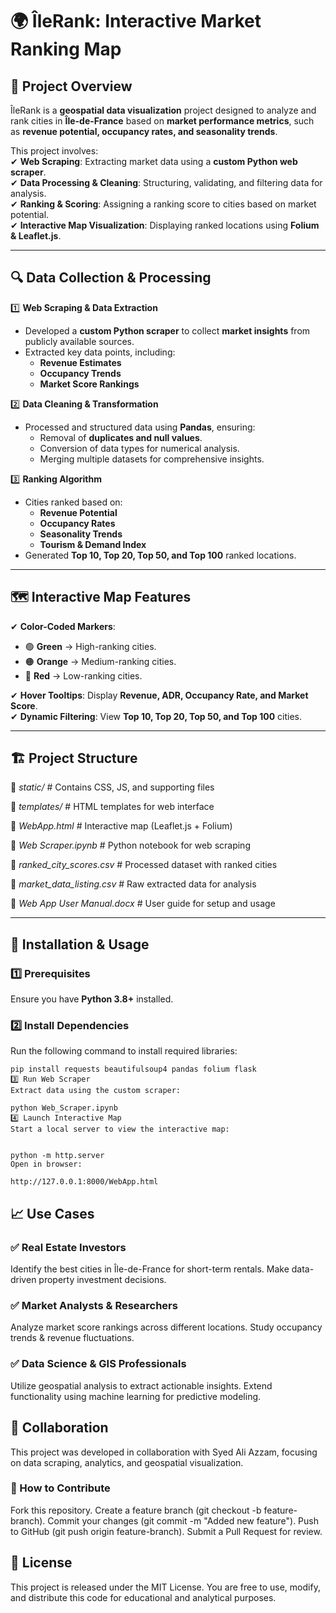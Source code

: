 # 🌍 ÎleRank: Interactive Market Ranking Map  

## 📝 Project Overview  
ÎleRank is a **geospatial data visualization** project designed to analyze and rank cities in **Île-de-France** based on **market performance metrics**, such as **revenue potential, occupancy rates, and seasonality trends**.  

This project involves:  
✔ **Web Scraping**: Extracting market data using a **custom Python web scraper**.  
✔ **Data Processing & Cleaning**: Structuring, validating, and filtering data for analysis.  
✔ **Ranking & Scoring**: Assigning a ranking score to cities based on market potential.  
✔ **Interactive Map Visualization**: Displaying ranked locations using **Folium & Leaflet.js**.  

---

## 🔍 **Data Collection & Processing**  
1️⃣ **Web Scraping & Data Extraction**  
- Developed a **custom Python scraper** to collect **market insights** from publicly available sources.  
- Extracted key data points, including:  
  - **Revenue Estimates**  
  - **Occupancy Trends**  
  - **Market Score Rankings**  

2️⃣ **Data Cleaning & Transformation**  
- Processed and structured data using **Pandas**, ensuring:  
  - Removal of **duplicates and null values**.  
  - Conversion of data types for numerical analysis.  
  - Merging multiple datasets for comprehensive insights.  

3️⃣ **Ranking Algorithm**  
- Cities ranked based on:  
  - **Revenue Potential**  
  - **Occupancy Rates**  
  - **Seasonality Trends**  
  - **Tourism & Demand Index**  
- Generated **Top 10, Top 20, Top 50, and Top 100** ranked locations.  

---

## 🗺️ **Interactive Map Features**  
✔ **Color-Coded Markers**:  
   - 🟢 **Green** → High-ranking cities.  
   - 🟠 **Orange** → Medium-ranking cities.  
   - 🔴 **Red** → Low-ranking cities.  

✔ **Hover Tooltips**: Display **Revenue, ADR, Occupancy Rate, and Market Score**.  
✔ **Dynamic Filtering**: View **Top 10, Top 20, Top 50, and Top 100** cities.  

---

## 🏗️ **Project Structure**  

📂 *static/* # Contains CSS, JS, and supporting files 

📂 *templates/* # HTML templates for web interface 

📄 *WebApp.html* # Interactive map (Leaflet.js + Folium) 

📄 *Web Scraper.ipynb* # Python notebook for web scraping 

📄 *ranked_city_scores.csv* # Processed dataset with ranked cities 

📄 *market_data_listing.csv* # Raw extracted data for analysis 

📄 *Web App User Manual.docx* # User guide for setup and usage


---

## 🚀 **Installation & Usage**  

### 1️⃣ **Prerequisites**  
Ensure you have **Python 3.8+** installed.  

### 2️⃣ **Install Dependencies**  
Run the following command to install required libraries:  

```
pip install requests beautifulsoup4 pandas folium flask
3️⃣ Run Web Scraper
Extract data using the custom scraper:

python Web_Scraper.ipynb
4️⃣ Launch Interactive Map
Start a local server to view the interactive map:


python -m http.server
Open in browser:

http://127.0.0.1:8000/WebApp.html

```
## 📈 Use Cases
### ✅ Real Estate Investors

Identify the best cities in Île-de-France for short-term rentals.
Make data-driven property investment decisions.
### ✅ Market Analysts & Researchers

Analyze market score rankings across different locations.
Study occupancy trends & revenue fluctuations.
### ✅ Data Science & GIS Professionals

Utilize geospatial analysis to extract actionable insights.
Extend functionality using machine learning for predictive modeling.
## 🤝 Collaboration
This project was developed in collaboration with Syed Ali Azzam, focusing on data scraping, analytics, and geospatial visualization.

### 👥 How to Contribute

Fork this repository.
Create a feature branch (git checkout -b feature-branch).
Commit your changes (git commit -m "Added new feature").
Push to GitHub (git push origin feature-branch).
Submit a Pull Request for review.
## 📜 License
This project is released under the MIT License. You are free to use, modify, and distribute this code for educational and analytical purposes.
